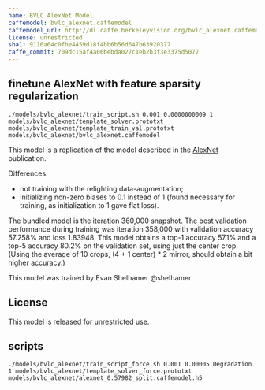 ```yaml
---
name: BVLC AlexNet Model
caffemodel: bvlc_alexnet.caffemodel
caffemodel_url: http://dl.caffe.berkeleyvision.org/bvlc_alexnet.caffemodel
license: unrestricted
sha1: 9116a64c0fbe4459d18f4bb6b56d647b63920377
caffe_commit: 709dc15af4a06bebda027c1eb2b3f3e3375d5077
---
```


## finetune AlexNet with feature sparsity regularization
```
./models/bvlc_alexnet/train_script.sh 0.001 0.0000000009 1 models/bvlc_alexnet/template_solver.prototxt models/bvlc_alexnet/template_train_val.prototxt models/bvlc_alexnet/bvlc_alexnet.caffemodel
```

This model is a replication of the model described in the [AlexNet](http://papers.nips.cc/paper/4824-imagenet-classification-with-deep-convolutional-neural-networks) publication.

Differences:
- not training with the relighting data-augmentation;
- initializing non-zero biases to 0.1 instead of 1 (found necessary for training, as initialization to 1 gave flat loss).

The bundled model is the iteration 360,000 snapshot.
The best validation performance during training was iteration 358,000 with validation accuracy 57.258% and loss 1.83948.
This model obtains a top-1 accuracy 57.1% and a top-5 accuracy 80.2% on the validation set, using just the center crop.
(Using the average of 10 crops, (4 + 1 center) * 2 mirror, should obtain a bit higher accuracy.)

This model was trained by Evan Shelhamer @shelhamer

## License

This model is released for unrestricted use.

## scripts
```
./models/bvlc_alexnet/train_script_force.sh 0.001 0.00005 Degradation 1 models/bvlc_alexnet/template_solver_force.prototxt models/bvlc_alexnet/alexnet_0.57982_split.caffemodel.h5
```
